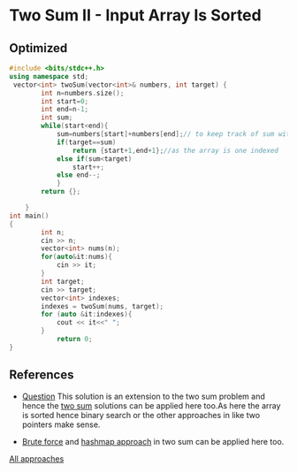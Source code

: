 # Two Sum II - Input Array Is Sorted

## Optimized

```cpp
#include <bits/stdc++.h>
using namespace std;
 vector<int> twoSum(vector<int>& numbers, int target) {
        int n=numbers.size();
        int start=0;
        int end=n-1;
        int sum;
        while(start<end){
            sum=numbers[start]+numbers[end];// to keep track of sum with changing pointers
            if(target==sum)
                return {start+1,end+1};//as the array is one indexed
            else if(sum<target)
                start++;
            else end--; 
            }
        return {};

    }
int main()
{
        int n;
        cin >> n;
        vector<int> nums(n);
        for(auto&it:nums){
            cin >> it;
        }
        int target;
        cin >> target;
        vector<int> indexes;
        indexes = twoSum(nums, target);
        for (auto &it:indexes){
            cout << it<<" ";
        }
            return 0;
}
```

## References

- [Question](https://leetcode.com/problems/two-sum-ii-input-array-is-sorted/description/)
This solution is an extension to the two sum problem and hence the [two sum](../problem-1/) solutions can be applied here too.As here the array is sorted hence binary search or the other approaches in like two pointers make sense.

- [Brute force](../problem-1/file-brute.cpp) and  [hashmap approach](../problem-1/file-optimised.cpp) in two sum can be applied here too.

[All approaches](https://leetcode.com/problems/two-sum-ii-input-array-is-sorted/discuss/2128516/4-Approaches%3A-Brute-Force-HashMap-Binary-Search-Two-Pointers)